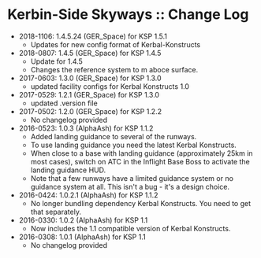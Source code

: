 # Kerbin-Side Skyways :: Change Log

* 2018-1106: 1.4.5.24 (GER_Space) for KSP 1.5.1
	+ Updates for new config format of Kerbal-Konstructs
* 2018-0807: 1.4.5 (GER_Space) for KSP 1.4.5
	+ Update for 1.4.5
	+ Changes the reference system to m aboce surface.
* 2017-0603: 1.3.0 (GER_Space) for KSP 1.3.0
	+ updated facility configs for Kerbal Konstructs 1.0
* 2017-0529: 1.2.1 (GER_Space) for KSP 1.3.0
	+ updated .version file
* 2017-0502: 1.2.0 (GER_Space) for KSP 1.2.2
	+ No changelog provided
* 2016-0523: 1.0.3 (AlphaAsh) for KSP 1.1.2
	+ Added landing guidance to several of the runways.
	+ To use landing guidance you need the latest Kerbal Konstructs.
	+ When close to a base with landing guidance (approximately 25km in most cases), switch on ATC in the Inflight Base Boss to activate the landing guidance HUD.
	+ Note that a few runways have a limited guidance system or no guidance system at all. This isn't a bug - it's a design choice.
* 2016-0424: 1.0.2.1 (AlphaAsh) for KSP 1.1.2
	+ No longer bundling dependency Kerbal Konstructs. You need to get that separately.
* 2016-0330: 1.0.2 (AlphaAsh) for KSP 1.1
	+ Now includes the 1.1 compatible version of Kerbal Konstructs.
* 2016-0308: 1.0.1 (AlphaAsh) for KSP 1.1
	+ No changelog provided
